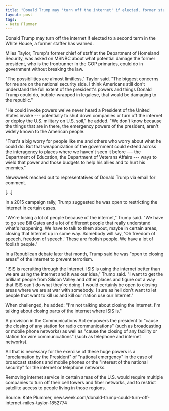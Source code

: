 ```yaml
---
title: "Donald Trump may 'turn off the internet' if elected, former staffer says"
layout: post
tags:
- Kate Plummer
---
```


Donald Trump may turn off the internet if elected to a second term in the White House, a former staffer has warned.

Miles Taylor, Trump's former chief of staff at the Department of Homeland Security, was asked on MSNBC about what potential damage the former president, who is the frontrunner in the GOP primaries, could do in government without breaking the law.

"The possibilities are almost limitless," Taylor said. "The biggest concerns for me are on the national security side. I think Americans still don't understand the full extent of the president's powers and things Donald Trump could do, bubble-wrapped in legalese, that would be damaging to the republic."

"He could invoke powers we've never heard a President of the United States invoke --- potentially to shut down companies or turn off the internet or deploy the U.S. military on U.S. soil," he added. "We don't know because the things that are in there, the emergency powers of the president, aren't widely known to the American people.

"That's a big worry for people like me and others who worry about what he could do. But that weaponization of the government could extend across the interagency to places where we haven't seen it before --- the Department of Education, the Department of Veterans Affairs --- ways to wield that power and those budgets to help his allies and to hurt his enemies."

Newsweek reached out to representatives of Donald Trump via email for comment.

[...]

In a 2015 campaign rally, Trump suggested he was open to restricting the internet in certain cases.

"We're losing a lot of people because of the internet," Trump said. "We have to go see Bill Gates and a lot of different people that really understand what's happening. We have to talk to them about, maybe in certain areas, closing that Internet up in some way. Somebody will say, 'Oh freedom of speech, freedom of speech.' These are foolish people. We have a lot of foolish people."

In a Republican debate later that month, Trump said he was "open to closing areas" of the internet to prevent terrorism.

"ISIS is recruiting through the Internet. ISIS is using the internet better than we are using the Internet and it was our idea," Trump said. "I want to get the brilliant people from Silicon Valley and other places and figure out a way that ISIS can't do what they're doing. I would certainly be open to closing areas where we are at war with somebody. I sure as hell don't want to let people that want to kill us and kill our nation use our Internet."

When challenged, he added: "I'm not talking about closing the internet. I'm talking about closing parts of the internet where ISIS is."

A provision in the Communications Act empowers the president to "cause the closing of any station for radio communications" (such as broadcasting or mobile phone networks) as well as "cause the closing of any facility or station for wire communications" (such as telephone and internet networks).

All that is necessary for the exercise of these huge powers is a "proclamation by the President" of "national emergency" in the case of broadcast stations and mobile phones or the "interest of the national security" for the internet or telephone networks.

Removing internet service in certain areas of the U.S. would require multiple companies to turn off their cell towers and fiber networks, and to restrict satellite access to people living in those regions.

Source: Kate Plummer, newsweek.com/donald-trump-could-turn-off-internet-miles-taylor-1852774
